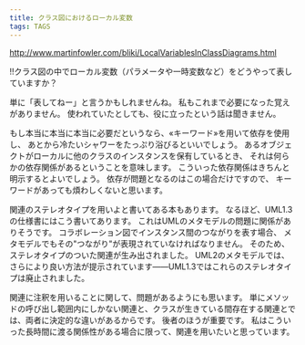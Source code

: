 ```yaml
---
title: クラス図におけるローカル変数
tags: TAGS
---
```


http://www.martinfowler.com/bliki/LocalVariablesInClassDiagrams.html

!!クラス図の中でローカル変数（パラメータや一時変数など）をどうやって表していますか？

単に「表してねー」と言うかもしれませんね。
私もこれまで必要になった覚えがありません。
使われていたとしても、役に立ったという話は聞きません。

もし本当に本当に本当に必要だというなら、&laquo;キーワード&raquo;を用いて依存を使用し、
あとから冷たいシャワーをたっぷり浴びるといいでしょう。
あるオブジェクトがローカルに他のクラスのインスタンスを保有しているとき、
それは何らかの依存関係があるということを意味します。
こういった依存関係はきちんと明示するとよいでしょう。
依存が問題となるのはこの場合だけですので、
キーワードがあっても煩わしくないと思います。

関連のステレオタイプを用いよと書いてある本もあります。
なるほど、UML1.3の仕様書にはこう書いてあります。
これはUMLのメタモデルの問題に関係がありそうです。
コラボレーション図でインスタンス間のつながりを表す場合、
メタモデルでもその"つながり"が表現されていなければなりません。
そのため、ステレオタイプのついた関連が生み出されました。
UML2のメタモデルでは、さらにより良い方法が提示されています——UML1.3ではこれらのステレオタイプは廃止されました。

関連に注釈を用いることに関して、問題があるようにも思います。
単にメソッドの呼び出し範囲内にしかない関連と、クラスが生きている間存在する関連とでは、両者に決定的な違いがあるからです。
後者のほうが重要です。
私はこういった長時間に渡る関係性がある場合に限って、関連を用いたいと思っています。
